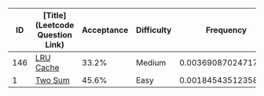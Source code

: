 |ID|[Title](Leetcode Question Link)|Acceptance|Difficulty|Frequency|
|----|-----|----|---|---|
|146|[LRU Cache]( https://leetcode.com/problems/lru-cache)|33.2%|Medium|0.00369087024717462|
|1|[Two Sum]( https://leetcode.com/problems/two-sum)|45.6%|Easy|0.00184543512358731|
